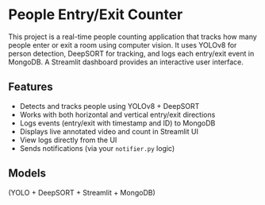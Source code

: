 # People Entry/Exit Counter 

This project is a real-time people counting application that tracks how many people enter or exit a room using computer vision. It uses YOLOv8 for person detection, DeepSORT for tracking, and logs each entry/exit event in MongoDB. A Streamlit dashboard provides an interactive user interface.


##  Features

- Detects and tracks people using YOLOv8 + DeepSORT
- Works with both horizontal and vertical entry/exit directions
- Logs events (entry/exit with timestamp and ID) to MongoDB
- Displays live annotated video and count in Streamlit UI
- View logs directly from the UI
- Sends notifications (via your `notifier.py` logic)

## Models 
(YOLO + DeepSORT + Streamlit + MongoDB)

